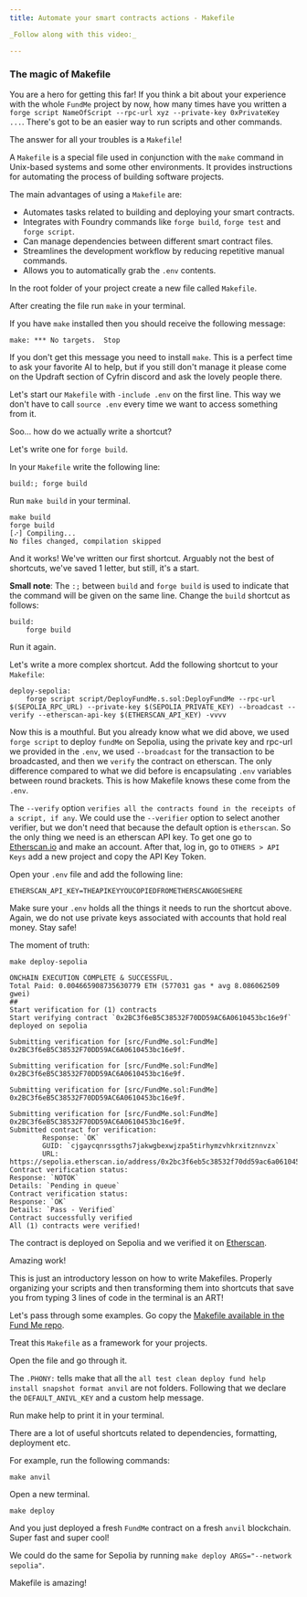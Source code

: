 ```yaml
---
title: Automate your smart contracts actions - Makefile

_Follow along with this video:_

---
```


### The magic of Makefile

You are a hero for getting this far! If you think a bit about your experience with the whole `FundMe` project by now, how many times have you written a `forge script NameOfScript --rpc-url xyz --private-key 0xPrivateKey ...`. There's got to be an easier way to run scripts and other commands. 

The answer for all your troubles is a `Makefile`!

A `Makefile` is a special file used in conjunction with the `make` command in Unix-based systems and some other environments. It provides instructions for automating the process of building software projects.

The main advantages of using a `Makefile` are:

- Automates tasks related to building and deploying your smart contracts.
- Integrates with Foundry commands like `forge build`, `forge test` and `forge script`.
- Can manage dependencies between different smart contract files.
- Streamlines the development workflow by reducing repetitive manual commands.
- Allows you to automatically grab the `.env` contents.

In the root folder of your project create a new file called `Makefile`.

After creating the file run `make` in your terminal.

If you have `make` installed then you should receive the following message:

`make: *** No targets.  Stop`

If you don't get this message you need to install `make`. This is a perfect time to ask your favorite AI to help, but if you still don't manage it please come on the Updraft section of Cyfrin discord and ask the lovely people there.

Let's start our `Makefile` with `-include .env` on the first line. This way we don't have to call `source .env` every time we want to access something from it.

Soo... how do we actually write a shortcut?

Let's write one for `forge build`.

In your `Makefile` write the following line:

`build:; forge build`

Run `make build` in your terminal.

```
make build
forge build
[⠔] Compiling...
No files changed, compilation skipped
```

And it works! We've written our first shortcut. Arguably not the best of shortcuts, we've saved 1 letter, but still, it's a start. 

**Small note**: The `:;` between `build` and `forge build` is used to indicate that the command will be given on the same line. Change the `build` shortcut as follows:

```
build:
	forge build
```

Run it again.

Let's write a more complex shortcut. Add the following shortcut to your `Makefile`:

```
deploy-sepolia:
	forge script script/DeployFundMe.s.sol:DeployFundMe --rpc-url $(SEPOLIA_RPC_URL) --private-key $(SEPOLIA_PRIVATE_KEY) --broadcast --verify --etherscan-api-key $(ETHERSCAN_API_KEY) -vvvv
```

Now this is a mouthful. But you already know what we did above, we used `forge script` to deploy `fundMe` on Sepolia, using the private key and rpc-url we provided in the `.env`, we used `--broadcast` for the transaction to be broadcasted, and then we `verify` the contract on etherscan. The only difference compared to what we did before is encapsulating `.env` variables between round brackets. This is how Makefile knows these come from the `.env`.

The `--verify` option `verifies all the contracts found in the receipts of a script, if any`. We could use the `--verifier` option to select another verifier, but we don't need that because the default option is `etherscan`. So the only thing we need is an etherscan API key. To get one go to [Etherscan.io](https://etherscan.io/register) and make an account. After that, log in, go to `OTHERS > API Keys` add a new project and copy the API Key Token.

Open your `.env` file and add the following line:

`ETHERSCAN_API_KEY=THEAPIKEYYOUCOPIEDFROMETHERSCANGOESHERE`

Make sure your `.env` holds all the things it needs to run the shortcut above. Again, we do not use private keys associated with accounts that hold real money. Stay safe!

The moment of truth:

`make deploy-sepolia`

```
ONCHAIN EXECUTION COMPLETE & SUCCESSFUL.
Total Paid: 0.004665908735630779 ETH (577031 gas * avg 8.086062509 gwei)
##
Start verification for (1) contracts
Start verifying contract `0x2BC3f6eB5C38532F70DD59AC6A0610453bc16e9f` deployed on sepolia

Submitting verification for [src/FundMe.sol:FundMe] 0x2BC3f6eB5C38532F70DD59AC6A0610453bc16e9f.

Submitting verification for [src/FundMe.sol:FundMe] 0x2BC3f6eB5C38532F70DD59AC6A0610453bc16e9f.

Submitting verification for [src/FundMe.sol:FundMe] 0x2BC3f6eB5C38532F70DD59AC6A0610453bc16e9f.

Submitting verification for [src/FundMe.sol:FundMe] 0x2BC3f6eB5C38532F70DD59AC6A0610453bc16e9f.
Submitted contract for verification:
        Response: `OK`
        GUID: `cjgaycqnrssgths7jakwgbexwjzpa5tirhymzvhkrxitznnvzx`
        URL: https://sepolia.etherscan.io/address/0x2bc3f6eb5c38532f70dd59ac6a0610453bc16e9f
Contract verification status:
Response: `NOTOK`
Details: `Pending in queue`
Contract verification status:
Response: `OK`
Details: `Pass - Verified`
Contract successfully verified
All (1) contracts were verified!
```

The contract is deployed on Sepolia and we verified it on [Etherscan](https://sepolia.etherscan.io/address/0x2bc3f6eb5c38532f70dd59ac6a0610453bc16e9f).

Amazing work!

This is just an introductory lesson on how to write Makefiles. Properly organizing your scripts and then transforming them into shortcuts that save you from typing 3 lines of code in the terminal is an ART!

Let's pass through some examples. Go copy the [Makefile available in the Fund Me repo](https://github.com/Cyfrin/foundry-fund-me-f23/blob/main/Makefile). 

Treat this `Makefile` as a framework for your projects.

Open the file and go through it.

The `.PHONY:` tells make that all the `all test clean deploy fund help install snapshot format anvil` are not folders. Following that we declare the `DEFAULT_ANIVL_KEY` and a custom help message.

Run make help to print it in your terminal.

There are a lot of useful shortcuts related to dependencies, formatting, deployment etc.

For example, run the following commands:

`make anvil`

Open a new terminal.

`make deploy`

And you just deployed a fresh `FundMe` contract on a fresh `anvil` blockchain. Super fast and super cool!

We could do the same for Sepolia by running `make deploy ARGS="--network sepolia"`.

Makefile is amazing!
